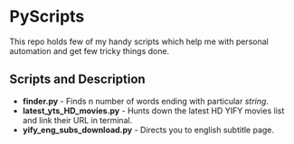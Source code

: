 # PyScripts

This repo holds few of my handy scripts which help me with personal automation and get few tricky things done.


## Scripts and Description

- **finder.py** - Finds n number of words ending with particular _string_.
- **latest_yts_HD_movies.py**	- Hunts down the latest HD YIFY movies list and link their URL in terminal.
- **yify_eng_subs_download.py** - Directs you to english subtitle page.
